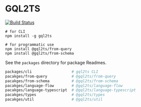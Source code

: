 # GQL2TS

[![Build Status](https://travis-ci.org/avantcredit/gql2ts.svg?branch=refactor_with_tests)](https://travis-ci.org/avantcredit/gql2ts)

```shell
# for CLI
npm install -g gql2ts

# for programmatic use
npm install @gql2ts/from-query
npm install @gql2ts/from-schema
```

See the `packages` directory for package Readmes.

```sh
packages/cli                  # gql2ts CLI
pacakges/from-query           # @gql2ts/from-query
pacakges/from-schema          # @gql2ts/from-schema
pacakges/language-flow        # @gql2ts/language-flow
pacakges/language-typescript  # @gql2ts/language-typescript
pacakges/types                # @gql2ts/types
pacakges/util                 # @gql2ts/util
```
